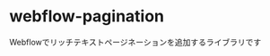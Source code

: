 # webflow-pagination
Webflowでリッチテキストページネーションを追加するライブラリです

<!-- 任意のページにコードを追加 -->
<script type="module">
  import Pagination from './index.js';

  const totalPages = 10; // 合計ページ数
  const currentPage = new URLSearchParams(window.location.search).get('page') || 1; // 現在のページ番号
  const baseUrl = 'https://example.com/articles'; // 基本となるURL

  const pagination = new Pagination(totalPages, parseInt(currentPage), baseUrl);
  const paginationHtml = pagination.render();

  const paginationContainer = document.querySelector('.pagination-container');
  paginationContainer.innerHTML = paginationHtml;
</script>